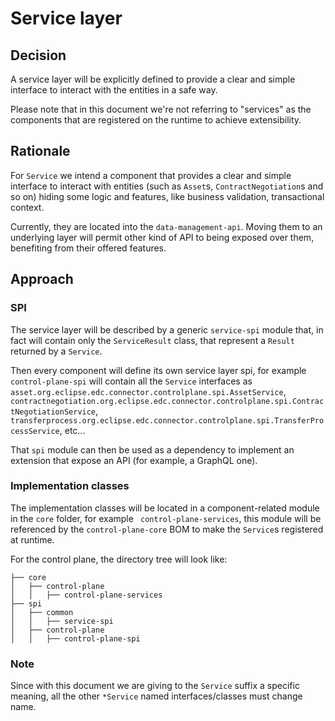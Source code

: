 # Service layer

## Decision

A service layer will be explicitly defined to provide a clear and simple interface to interact with the entities
in a safe way.

Please note that in this document we're not referring to "services" as the components that are registered on the
runtime to achieve extensibility.

## Rationale

For `Service` we intend a component that provides a clear and simple interface to interact with entities (such as 
`Asset`s, `ContractNegotiation`s and so on) hiding some logic and features, like business validation, transactional 
context.

Currently, they are located into the `data-management-api`. Moving them to an underlying layer will permit other kind
of API to being exposed over them, benefiting from their offered features.

## Approach

### SPI

The service layer will be described by a generic `service-spi` module that, in fact will contain only the 
`ServiceResult` class, that represent a `Result` returned by a `Service`.

Then every component will define its own service layer spi, for example `control-plane-spi` will contain all the 
`Service` interfaces as `asset.org.eclipse.edc.connector.controlplane.spi.AssetService`, `contractnegotiation.org.eclipse.edc.connector.controlplane.spi.ContractNegotiationService`, `transferprocess.org.eclipse.edc.connector.controlplane.spi.TransferProcessService`, etc...

That `spi` module can then be used as a dependency to implement an extension that expose an API (for example, a GraphQL 
one).

### Implementation classes

The implementation classes will be located in a component-related module in the `core` folder, for example `
control-plane-services`, this module will be referenced by the `control-plane-core` BOM to make the `Service`s 
registered at runtime.

For the control plane, the directory tree will look like:
```
├── core
│   ├── control-plane
│   │   ├── control-plane-services
├── spi
│   ├── common
│   │   ├── service-spi
│   ├── control-plane
│   │   ├── control-plane-spi
```

### Note
Since with this document we are giving to the `Service` suffix a specific meaning, all the other `*Service` named
interfaces/classes must change name.
